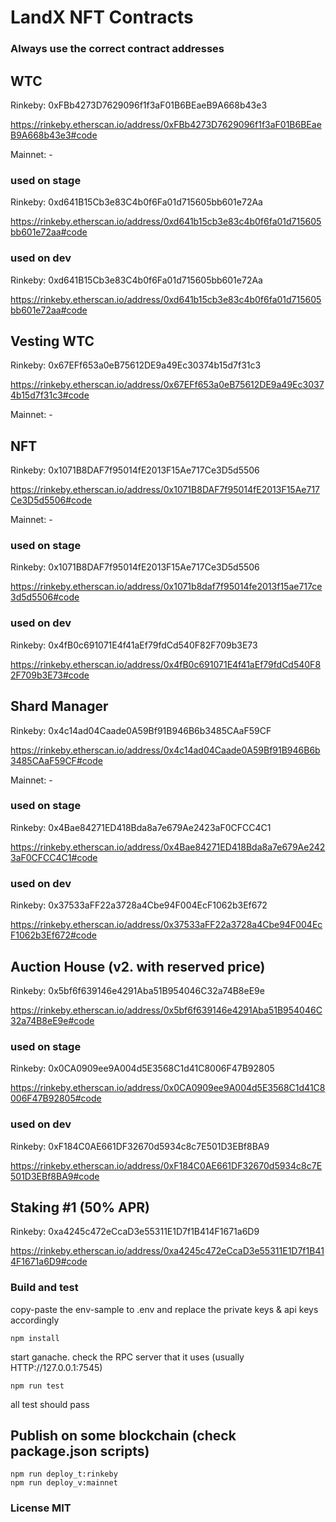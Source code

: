 # LandX NFT Contracts

### Always use the correct contract addresses

## WTC

Rinkeby: 0xFBb4273D7629096f1f3aF01B6BEaeB9A668b43e3

https://rinkeby.etherscan.io/address/0xFBb4273D7629096f1f3aF01B6BEaeB9A668b43e3#code

Mainnet: -

### used on stage

Rinkeby: 0xd641B15Cb3e83C4b0f6Fa01d715605bb601e72Aa

https://rinkeby.etherscan.io/address/0xd641b15cb3e83c4b0f6fa01d715605bb601e72aa#code

### used on dev

Rinkeby: 0xd641B15Cb3e83C4b0f6Fa01d715605bb601e72Aa

https://rinkeby.etherscan.io/address/0xd641b15cb3e83c4b0f6fa01d715605bb601e72aa#code

## Vesting WTC

Rinkeby: 0x67EFf653a0eB75612DE9a49Ec30374b15d7f31c3

https://rinkeby.etherscan.io/address/0x67EFf653a0eB75612DE9a49Ec30374b15d7f31c3#code

Mainnet: -

## NFT

Rinkeby: 0x1071B8DAF7f95014fE2013F15Ae717Ce3D5d5506

https://rinkeby.etherscan.io/address/0x1071B8DAF7f95014fE2013F15Ae717Ce3D5d5506#code

Mainnet: -

### used on stage

Rinkeby: 0x1071B8DAF7f95014fE2013F15Ae717Ce3D5d5506

https://rinkeby.etherscan.io/address/0x1071b8daf7f95014fe2013f15ae717ce3d5d5506#code

### used on dev

Rinkeby: 0x4fB0c691071E4f41aEf79fdCd540F82F709b3E73

https://rinkeby.etherscan.io/address/0x4fB0c691071E4f41aEf79fdCd540F82F709b3E73#code

## Shard Manager

Rinkeby: 0x4c14ad04Caade0A59Bf91B946B6b3485CAaF59CF

https://rinkeby.etherscan.io/address/0x4c14ad04Caade0A59Bf91B946B6b3485CAaF59CF#code

Mainnet: -

### used on stage

Rinkeby: 0x4Bae84271ED418Bda8a7e679Ae2423aF0CFCC4C1

https://rinkeby.etherscan.io/address/0x4Bae84271ED418Bda8a7e679Ae2423aF0CFCC4C1#code

### used on dev

Rinkeby: 0x37533aFF22a3728a4Cbe94F004EcF1062b3Ef672

https://rinkeby.etherscan.io/address/0x37533aFF22a3728a4Cbe94F004EcF1062b3Ef672#code

## Auction House (v2. with reserved price)

Rinkeby: 0x5bf6f639146e4291Aba51B954046C32a74B8eE9e

https://rinkeby.etherscan.io/address/0x5bf6f639146e4291Aba51B954046C32a74B8eE9e#code

### used on stage

Rinkeby: 0x0CA0909ee9A004d5E3568C1d41C8006F47B92805

https://rinkeby.etherscan.io/address/0x0CA0909ee9A004d5E3568C1d41C8006F47B92805#code

### used on dev

Rinkeby: 0xF184C0AE661DF32670d5934c8c7E501D3EBf8BA9

https://rinkeby.etherscan.io/address/0xF184C0AE661DF32670d5934c8c7E501D3EBf8BA9#code


## Staking #1 (50% APR)

Rinkeby: 0xa4245c472eCcaD3e55311E1D7f1B414F1671a6D9

https://rinkeby.etherscan.io/address/0xa4245c472eCcaD3e55311E1D7f1B414F1671a6D9#code

### Build and test

copy-paste the env-sample to .env and replace the private keys & api keys accordingly

```
npm install
```

start ganache. check the RPC server that it uses (usually HTTP://127.0.0.1:7545)

```
npm run test
```

all test should pass

## Publish on some blockchain (check package.json scripts)

```
npm run deploy_t:rinkeby
npm run deploy_v:mainnet
```

### License MIT
